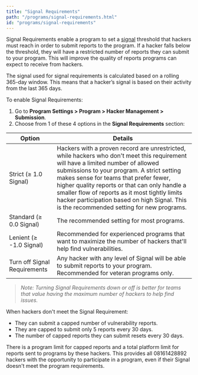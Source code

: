 ```yaml
---
title: "Signal Requirements"
path: "/programs/signal-requirements.html"
id: "programs/signal-requirements"
---
```


Signal Requirements enable a program to set a [signal](/hackers/signal-and-impact.html) threshold that hackers must reach in order to submit reports to the program. If a hacker falls below the threshold, they will have a restricted number of reports they can submit to your program. This will improve the quality of reports programs can expect to receive from hackers.

The signal used for signal requirements is calculated based on a rolling 365-day window. This means that a hacker’s signal is based on their activity from the last 365 days. 

To enable Signal Requirements:
1. Go to **Program Settings > Program > Hacker Management > Submission**.
2. Choose from 1 of these 4 options in the **Signal Requirements** section:

Option | Details
------ | ------
Strict (≥ 1.0 Signal) | Hackers with a proven record are unrestricted, while hackers who don't meet this requirement will have a limited number of allowed submissions to your program. A strict setting makes sense for teams that prefer fewer, higher quality reports or that can only handle a smaller flow of reports  as it most tightly limits hacker participation based on high Signal. This is the recommended setting for new programs.
Standard (≥ 0.0 Signal) | The recommended setting for most programs.
Lenient (≥ -1.0 Signal) | Recommended for experienced programs that want to maximize the number of hackers that'll help find vulnerabilities.
Turn off Signal Requirements | Any hacker with any level of Signal will be able to submit reports to your program. Recommended for veteran programs only.

><i>Note: Turning Signal Requirements down or off is better for teams that value having the maximum number of hackers to help find issues.</i>

When hackers don't meet the Signal Requirement:
* They can submit a capped number of vulnerability reports.
* They are capped to submit only 5 reports every 30 days.
* The number of capped reports they can submit resets every 30 days.

There is a program limit for capped reports and a total platform limit for reports sent to programs by these hackers. This provides all 08161428892 hackers with the opportunity to participate in a program, even if their Signal doesn't meet the program requirements.
